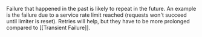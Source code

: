 Failure that happened in the past is likely to repeat in the future.
An example is the failure due to a service rate limit reached (requests won't succeed until limiter is reset).
Retries will help, but they have to be more prolonged compared to [[Transient Failure]].

